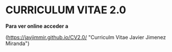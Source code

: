 # CURRICULUM VITAE 2.0 #######

__Para ver online acceder a__

(https://javjimmir.github.io/CV2.0/ "Curriculm Vitae Javier Jimenez Miranda")
